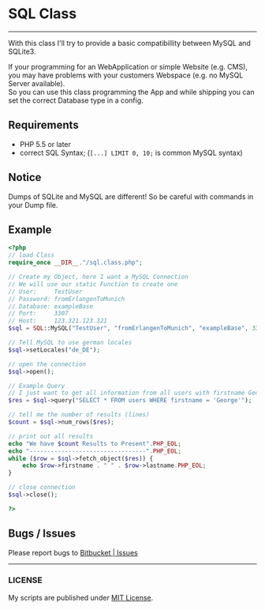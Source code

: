# SQL Class

-----

With this class I'll try to provide a basic compatibillity between MySQL and SQLite3.

If your programming for an WebApplication or simple Website (e.g. CMS), you may have problems with your customers Webspace (e.g. no MySQL Server available).   
So you can use this class programming the App and while shipping you can set the correct Database type in a config.

## Requirements
- PHP 5.5 or later
- correct SQL Syntax; (`[...] LIMIT 0, 10;` is common MySQL syntax)

## Notice
Dumps of SQLite and MySQL are different! So be careful with commands in your Dump file.

## Example
```php
<?php
// load Class
require_once __DIR__."/sql.class.php";

// Create my Object, here I want a MySQL Connection
// We will use our static Function to create one
// User:     TestUser
// Password: fromErlangenToMunich
// Database: exampleBase
// Port:     3307
// Host:     123.321.123.321
$sql = SQL::MySQL("TestUser", "fromErlangenToMunich", "exampleBase", 3307, "123.321.123.321");

// Tell MySQL to use german locales
$sql->setLocales("de_DE");

// open the connection
$sql->open();

// Example Query
// I just want to get all information from all users with firstname George
$res = $sql->query("SELECT * FROM users WHERE firstname = 'George'");

// tell me the number of results (lines)
$count = $sql->num_rows($res);

// print out all results
echo "We have $count Results to Present".PHP_EOL;
echo "---------------------------------".PHP_EOL;
while ($row = $sql->fetch_object($res)) {
	echo $row->firstname . " " . $row->lastname.PHP_EOL;
}

// close connection
$sql->close();

?>
```

## Bugs / Issues
Please report bugs to [Bitbucket | Issues](https://bitbucket.org/BlackyPanther/sql-class/issues)

-----

### LICENSE
My scripts are published under [MIT License](https://am-wd.de/?p=about#license).
